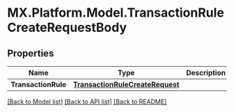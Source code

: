 # MX.Platform.Model.TransactionRuleCreateRequestBody

## Properties

Name | Type | Description | Notes
------------ | ------------- | ------------- | -------------
**TransactionRule** | [**TransactionRuleCreateRequest**](TransactionRuleCreateRequest.md) |  | [optional] 

[[Back to Model list]](../README.md#documentation-for-models) [[Back to API list]](../README.md#documentation-for-api-endpoints) [[Back to README]](../README.md)

